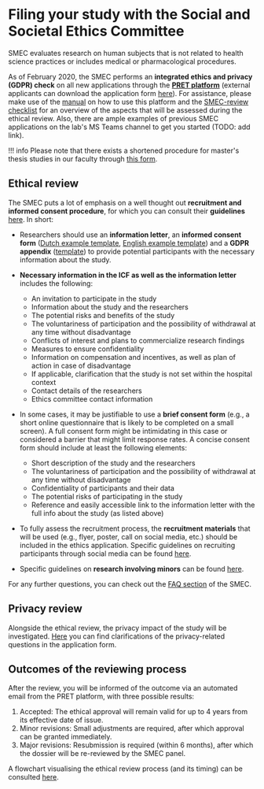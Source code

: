 # Filing your study with the Social and Societal Ethics Committee

SMEC evaluates research on human subjects that is not related to health science practices or includes medical or pharmacological procedures. 

As of February 2020, the SMEC performs an **integrated ethics and privacy (GDPR) check** on all new applications through the [**PRET platform**](www.kuleuven.be/pret) (external applicants can download the application form [here](https://research.kuleuven.be/en/integrity-ethics/ethics/committees/smec/documenten-1/application-form)).
For assistance, please make use of the [manual](https://www.groupware.kuleuven.be/sites/pret/Pages/help.aspx) on how to use this platform and the [SMEC-review checklist](https://research.kuleuven.be/en/integrity-ethics/ethics/committees/smec/documenten-1/documents-guidance/checklist-smec-review-eng.pdf) for an overview of the aspects that will be assessed during the ethical review.
Also, there are ample examples of previous SMEC applications on the lab's MS Teams channel to get you started (TODO: add link).

!!! info
	Please note that there exists a shortened procedure for master's thesis studies in our faculty through [this form](https://research.kuleuven.be/en/integrity-ethics/ethics/committees/smec/documenten-1/documents-guidance/aanvraagmasterproef-eng).

## Ethical review

The SMEC puts a lot of emphasis on a well thought out **recruitment and informed consent procedure**, for which you can consult their **guidelines** [here](https://research.kuleuven.be/en/integrity-ethics/ethics/committees/smec/documenten-1/documents-guidance/informed-consent-eng-07-23.pdf). In short: 
	
- Researchers should use an **information letter**, an **informed consent form** ([Dutch example template]((https://research.kuleuven.be/en/integrity-ethics/ethics/committees/smec/documenten-1/icf-template.doc)), [English example template](https://research.kuleuven.be/en/integrity-ethics/ethics/committees/smec/documenten-1/icf-template-eng.doc)) and a **GDPR appendix** ([template](https://admin.kuleuven.be/privacy/en/intranet/doc/informatie-over-verwerking-persoonsgegevens-en.docx)) to provide potential participants with the necessary information about the study.  
- **Necessary information in the ICF as well as the information letter** includes the following:

	- An invitation to participate in the study
	- Information about the study and the researchers
	- The potential risks and benefits of the study
	- The voluntariness of participation and the possibility of withdrawal at any time without disadvantage
	- Conflicts of interest and plans to commercialize research findings
	- Measures to ensure confidentiality
	- Information on compensation and incentives, as well as plan of action in case of disadvantage
	- If applicable, clarification that the study is not set within the hospital context
	- Contact details of the researchers
	- Ethics committee contact information

- In some cases, it may be justifiable to use a **brief consent form** (e.g., a short online questionnaire that is likely to be completed on a small screen). A full consent form might be intimidating in this case or considered a barrier that might limit response rates. A concise consent form should include at least the following elements:
		
	- Short description of the study and the researchers
	- The voluntariness of participation and the possibility of withdrawal at any time without disadvantage
	- Confidentiality of participants and their data
	- The potential risks of participating in the study
	- Reference and easily accessible link to the information letter with the full info about the study (as listed above)
 
- To fully assess the recruitment process, the **recruitment materials** that will be used (e.g., flyer, poster, call on social media, etc.) should be included in the ethics application. Specific guidelines on recruiting participants through social media can be found [here](https://research.kuleuven.be/en/integrity-ethics/ethics/committees/smec/documenten-1/documents-guidance/recruitment-via-social-media-english.pdf).

- Specific guidelines on **research involving minors** can be found [here](https://research.kuleuven.be/en/integrity-ethics/ethics/committees/smec/documenten-1/documents-guidance/nota-research-involving-minors.pdf). 

For any further questions, you can check out the [FAQ section](https://research.kuleuven.be/en/integrity-ethics/ethics/committees/smec/faq) of the SMEC.

## Privacy review

Alongside the ethical review, the privacy impact of the study will be investigated. [Here](https://admin.kuleuven.be/privacy/en/studpers/index) you can find clarifications of the privacy-related questions in the application form.

## Outcomes of the reviewing process

After the review, you will be informed of the outcome via an automated email from the PRET platform, with three possible results:

1. Accepted: The ethical approval will remain valid for up to 4 years from its effective date of issue.
2. Minor revisions: Small adjustments are required, after which approval can be granted immediately.
3. Major revisions: Resubmission is required (within 6 months), after which the dossier will be re-reviewed by the SMEC panel.

A flowchart visualising the ethical review process (and its timing) can be consulted [here](https://research.kuleuven.be/en/integrity-ethics/ethics/committees/smec/documenten-1/documents-guidance/time-flow-smec-zonder-amd.pdf). 